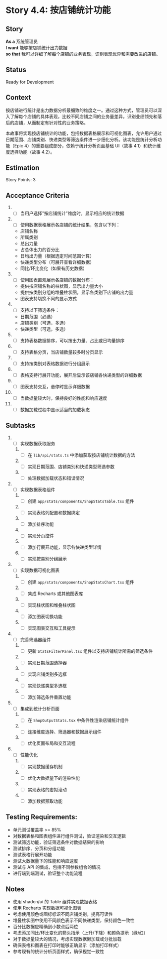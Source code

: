 # Story 4.4: 按店铺统计功能

## Story

**As a** 系统管理员  
**I want** 能够按店铺统计出力数据  
**so that** 我可以详细了解每个店铺的业务表现，识别表现优异和需要改进的店铺。

## Status

Ready for Development

## Context

按店铺进行统计是出力数据分析最细致的维度之一。通过这种方式，管理员可以深入了解每个店铺的具体表现，比较不同店铺之间的业务量差异，识别业绩领先和落后的店铺，从而制定有针对性的业务策略。

本故事将实现按店铺统计的功能，包括数据表格展示和可视化图表，允许用户通过日期范围、店铺类别、快递类型等筛选条件进一步细化分析。该功能是统计分析功能（Epic 4）的重要组成部分，依赖于统计分析页面基础 UI（故事 4.1）和统计维度选择功能（故事 4.2）。

## Estimation

Story Points: 3

## Acceptance Criteria

1. - [ ] 当用户选择"按店铺统计"维度时，显示相应的统计数据
2. - [ ] 使用数据表格展示各店铺的统计结果，包含以下列：
   - 店铺名称
   - 所属类别
   - 总出力量
   - 占总体出力的百分比
   - 日均出力量（根据选定时间范围计算）
   - 快递类型分布（可展开查看详细数据）
   - 同比/环比变化（如果有历史数据）
3. - [ ] 使用图表直观展示各店铺的数据分布：
   - 提供按店铺名称的柱状图，显示出力量大小
   - 提供按类别分组的堆叠柱状图，显示各类别下店铺的出力量
   - 图表支持切换不同的显示方式
4. - [ ] 支持以下筛选条件：
   - 日期范围（必选）
   - 店铺类别（可选，多选）
   - 快递类型（可选，多选）
5. - [ ] 支持表格数据排序，可以按出力量、占比或日均量排序
6. - [ ] 支持表格分页，当店铺数量较多时分页显示
7. - [ ] 支持按类别对表格数据进行分组展示
8. - [ ] 表格支持行展开功能，展开后显示该店铺各快递类型的详细数据
9. - [ ] 图表支持交互，悬停时显示详细数据
10. - [ ] 当数据量较大时，保持良好的性能和响应速度
11. - [ ] 数据加载过程中显示适当的加载状态

## Subtasks

1. - [ ] 实现数据获取服务
   1. - [ ] 在 `lib/api/stats.ts` 中添加获取按店铺统计数据的方法
   2. - [ ] 实现日期范围、店铺类别和快递类型筛选参数
   3. - [ ] 处理数据加载状态和错误情况
2. - [ ] 实现数据表格组件
   1. - [ ] 创建 `app/stats/components/ShopStatsTable.tsx` 组件
   2. - [ ] 实现表格列配置和数据绑定
   3. - [ ] 添加排序功能
   4. - [ ] 实现分页控件
   5. - [ ] 添加行展开功能，显示各快递类型详情
   6. - [ ] 实现按类别分组展示
3. - [ ] 实现数据可视化图表
   1. - [ ] 创建 `app/stats/components/ShopStatsChart.tsx` 组件
   2. - [ ] 集成 Recharts 或其他图表库
   3. - [ ] 实现柱状图和堆叠柱状图
   4. - [ ] 添加图表切换功能
   5. - [ ] 实现图表交互和工具提示
4. - [ ] 完善筛选器组件
   1. - [ ] 更新 `StatsFilterPanel.tsx` 组件以支持店铺统计所需的筛选条件
   2. - [ ] 实现日期范围选择器
   3. - [ ] 实现店铺类别多选框
   4. - [ ] 实现快递类型多选框
   5. - [ ] 添加筛选条件重置功能
5. - [ ] 集成到统计分析页面
   1. - [ ] 在 `ShopOutputStats.tsx` 中条件性渲染店铺统计组件
   2. - [ ] 连接维度选择、筛选器和数据展示组件
   3. - [ ] 优化页面布局和交互流程
6. - [ ] 性能优化
   1. - [ ] 实现数据缓存机制
   2. - [ ] 优化大数据量下的渲染性能
   3. - [ ] 实现表格的虚拟滚动
   4. - [ ] 添加数据预取功能

## Testing Requirements:

- 单元测试覆盖率 >= 85%
- 对数据表格和图表组件进行组件测试，验证渲染和交互逻辑
- 测试筛选功能，验证筛选条件对数据结果的影响
- 测试排序、分页和分组功能
- 测试表格行展开功能
- 测试大数据量下的性能和响应速度
- 测试与 API 的集成，包括不同参数组合的情况
- 进行端到端测试，验证整个功能流程

## Notes

- 使用 shadcn/ui 的 Table 组件实现数据表格
- 使用 Recharts 实现数据可视化图表
- 考虑使用颜色或图标标识不同店铺类别，提高可读性
- 堆叠柱状图中使用不同颜色表示不同快递类型，保持颜色一致性
- 百分比数据应精确到小数点后两位
- 考虑添加同比/环比变化的箭头指示（上升/下降）和颜色提示（绿/红）
- 对于数据量较大的情况，考虑实现数据懒加载或分批加载
- 确保表格和图表在打印时能够正确显示（添加打印样式）
- 参考现有的统计分析页面样式，确保视觉一致性
